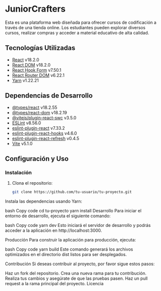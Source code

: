 # JuniorCrafters

Esta es una plataforma web diseñada para ofrecer cursos de codificación a través de una tienda online. Los estudiantes pueden explorar diversos cursos, realizar compras y acceder a material educativo de alta calidad.

## Tecnologías Utilizadas

- [React](https://reactjs.org/) v18.2.0
- [React DOM](https://reactjs.org/docs/react-dom.html) v18.2.0
- [React Hook Form](https://react-hook-form.com/) v7.50.1
- [React Router DOM](https://reactrouter.com/web/guides/quick-start) v6.22.1
- [Yarn](https://yarnpkg.com/) v1.22.21

## Dependencias de Desarrollo

- [@types/react](https://www.npmjs.com/package/@types/react) v18.2.55
- [@types/react-dom](https://www.npmjs.com/package/@types/react-dom) v18.2.19
- [@vitejs/plugin-react-swc](https://www.npmjs.com/package/@vitejs/plugin-react-swc) v3.5.0
- [ESLint](https://eslint.org/) v8.56.0
- [eslint-plugin-react](https://www.npmjs.com/package/eslint-plugin-react) v7.33.2
- [eslint-plugin-react-hooks](https://www.npmjs.com/package/eslint-plugin-react-hooks) v4.6.0
- [eslint-plugin-react-refresh](https://www.npmjs.com/package/eslint-plugin-react-refresh) v0.4.5
- [Vite](https://vitejs.dev/) v5.1.0

## Configuración y Uso

### Instalación

1. Clona el repositorio:

   ```bash
   git clone https://github.com/tu-usuario/tu-proyecto.git
Instala las dependencias usando Yarn:

bash
Copy code
cd tu-proyecto
yarn install
Desarrollo
Para iniciar el entorno de desarrollo, ejecuta el siguiente comando:

bash
Copy code
yarn dev
Esto iniciará el servidor de desarrollo y podrás acceder a la aplicación en http://localhost:3000.

Producción
Para construir la aplicación para producción, ejecuta:

bash
Copy code
yarn build
Este comando generará los archivos optimizados en el directorio dist listos para ser desplegados.

Contribución
Si deseas contribuir al proyecto, por favor sigue estos pasos:

Haz un fork del repositorio.
Crea una nueva rama para tu contribución.
Realiza tus cambios y asegúrate de que las pruebas pasen.
Haz un pull request a la rama principal del proyecto.
Licencia
